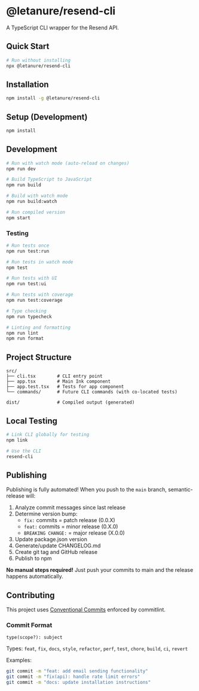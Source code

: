 # @letanure/resend-cli

A TypeScript CLI wrapper for the Resend API.

## Quick Start

```bash
# Run without installing
npx @letanure/resend-cli
```

## Installation

```bash
npm install -g @letanure/resend-cli
```

## Setup (Development)

```bash
npm install
```

## Development

```bash
# Run with watch mode (auto-reload on changes)
npm run dev

# Build TypeScript to JavaScript
npm run build

# Build with watch mode
npm run build:watch

# Run compiled version
npm start
```

### Testing

```bash
# Run tests once
npm run test:run

# Run tests in watch mode
npm test

# Run tests with UI
npm run test:ui

# Run tests with coverage
npm run test:coverage

# Type checking
npm run typecheck

# Linting and formatting
npm run lint
npm run format
```

## Project Structure

```
src/
├── cli.tsx        # CLI entry point
├── app.tsx        # Main Ink component
├── app.test.tsx   # Tests for app component
└── commands/      # Future CLI commands (with co-located tests)

dist/              # Compiled output (generated)
```

## Local Testing

```bash
# Link CLI globally for testing
npm link

# Use the CLI
resend-cli
```

## Publishing

Publishing is fully automated! When you push to the `main` branch, semantic-release will:

1. Analyze commit messages since last release
2. Determine version bump:
   - `fix:` commits = patch release (0.0.X)
   - `feat:` commits = minor release (0.X.0)
   - `BREAKING CHANGE:` = major release (X.0.0)
3. Update package.json version
4. Generate/update CHANGELOG.md
5. Create git tag and GitHub release
6. Publish to npm

**No manual steps required!** Just push your commits to main and the release happens automatically.

## Contributing

This project uses [Conventional Commits](https://www.conventionalcommits.org/) enforced by commitlint.

### Commit Format

```
type(scope?): subject
```

Types: `feat`, `fix`, `docs`, `style`, `refactor`, `perf`, `test`, `chore`, `build`, `ci`, `revert`

Examples:
```bash
git commit -m "feat: add email sending functionality"
git commit -m "fix(api): handle rate limit errors"
git commit -m "docs: update installation instructions"
```

